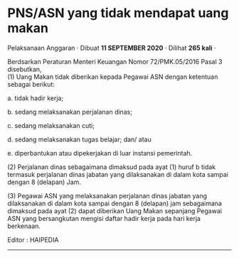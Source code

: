 PNS/ASN yang tidak mendapat uang makan
======================================

Pelaksanaan Anggaran · Dibuat **11 SEPTEMBER 2020** · Dilihat **265 kali** ·

Berdsarkan Peraturan Menteri Keuangan Nomor 72/PMK.05/2016 Pasal 3 disebutkan,  
(1) Uang Makan tidak diberikan kepada Pegawai ASN dengan ketentuan sebagai berikut:

a. tidak hadir kerja;

b. sedang melaksanakan perjalanan dinas;

c. sedang melaksanakan cuti;

d. sedang melaksanakan tugas belajar; dan/ atau

e. diperbantukan atau dipekerjakan di luar instansi pemerintah.

(2) Perjalanan dinas sebagaimana dimaksud pada ayat (1) huruf b tidak termasuk perjalanan dinas jabatan yang dilaksanakan di dalam kota sampai dengan 8 (delapan) Jam.

(3) Pegawai ASN yang melaksanakan perjalanan dinas jabatan yang dilaksanakan di dalam kota sampai dengan 8 (delapan) jam sebagaimana dimaksud pada ayat (2) dapat diberikan Uang Makan sepanjang Pegawai ASN yang bersangkutan mengisi daftar hadir kerja pada hari kerja berkenaan.  
  
  
Editor : HAIPEDIA

  

  

  
  
  

* * *